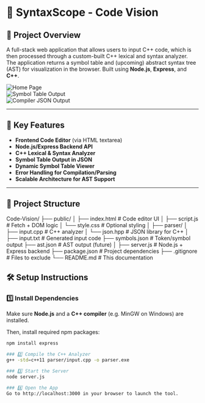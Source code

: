 # 🧠 SyntaxScope - Code Vision

## 📌 Project Overview
A full-stack web application that allows users to input C++ code, which is then processed through a custom-built C++ lexical and syntax analyzer. The application returns a symbol table and (upcoming) abstract syntax tree (AST) for visualization in the browser. Built using **Node.js**, **Express**, and **C++**.

![Home Page](./screenshots/home.png)  
![Symbol Table Output](./screenshots/symbol_table.png)  
![Compiler JSON Output](./screenshots/json_output.png)

---

## 🚀 Key Features
- **Frontend Code Editor** (via HTML textarea)
- **Node.js/Express Backend API**
- **C++ Lexical & Syntax Analyzer**
- **Symbol Table Output in JSON**
- **Dynamic Symbol Table Viewer**
- **Error Handling for Compilation/Parsing**
- **Scalable Architecture for AST Support**

---

## 📂 Project Structure
Code-Vision/
├── public/
│ ├── index.html # Code editor UI
│ ├── script.js # Fetch + DOM logic
│ └── style.css # Optional styling
│
├── parser/
│ ├── input.cpp # C++ analyzer
│ └── json.hpp # JSON library for C++
│
├── input.txt # Generated input code
├── symbols.json # Token/symbol output
├── ast.json # AST output (future)
│
├── server.js # Node.js + Express backend
├── package.json # Project dependencies
├── .gitignore # Files to exclude
└── README.md # This documentation


## 🛠️ Setup Instructions

### 1️⃣ Install Dependencies
Make sure **Node.js** and a **C++ compiler** (e.g. MinGW on Windows) are installed.

Then, install required npm packages:
```bash
npm install express

### 2️⃣ Compile the C++ Analyzer
g++ -std=c++11 parser/input.cpp -o parser.exe

### 3️⃣ Start the Server
node server.js

### 4️⃣ Open the App
Go to http://localhost:3000 in your browser to launch the tool.


